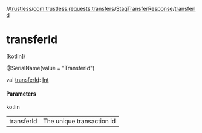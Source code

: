 //[trustless](../../../index.md)/[com.trustless.requests.transfers](../index.md)/[StaqTransferResponse](index.md)/[transferId](transfer-id.md)

# transferId

[kotlin]\

@SerialName(value = &quot;TransferId&quot;)

val [transferId](transfer-id.md): [Int](https://kotlinlang.org/api/latest/jvm/stdlib/kotlin/-int/index.html)

#### Parameters

kotlin

| | |
|---|---|
| transferId | The unique transaction id |
